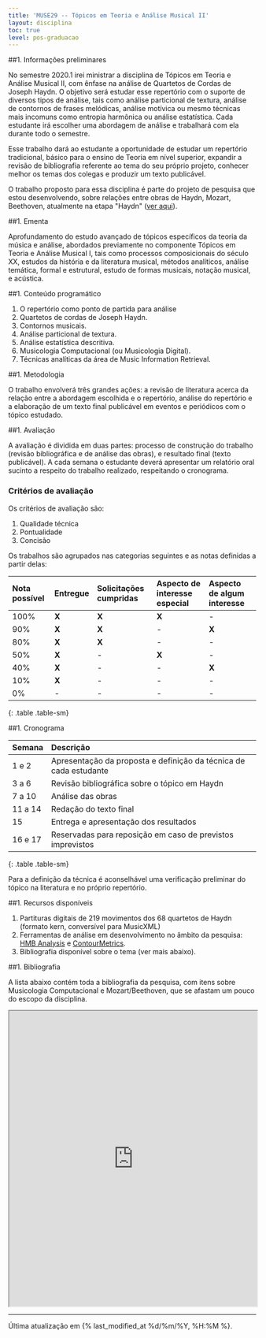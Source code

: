 ```yaml
---
title: 'MUSE29 -- Tópicos em Teoria e Análise Musical II'
layout: disciplina
toc: true
level: pos-graduacao
---
```


##1. Informações preliminares

No semestre 2020.1 irei ministrar a disciplina de Tópicos em Teoria e
Análise Musical II, com ênfase na análise de Quartetos de Cordas de Joseph
Haydn. O objetivo será estudar esse repertório com o suporte de diversos
tipos de análise, tais como análise particional de textura, análise de
contornos de frases melódicas, análise motívica ou mesmo técnicas mais
incomuns como entropia harmônica ou análise estatística. Cada estudante irá
escolher uma abordagem de análise e trabalhará com ela durante todo o
semestre.

Esse trabalho dará ao estudante a oportunidade de estudar um repertório
tradicional, básico para o ensino de Teoria em nível superior, expandir a
revisão de bibliografia referente ao tema do seu próprio projeto, conhecer
melhor os temas dos colegas e produzir um texto publicável.

O trabalho proposto para essa disciplina é parte do projeto de pesquisa que
estou desenvolvendo, sobre relações entre obras de Haydn, Mozart, Beethoven,
atualmente na etapa "Haydn"
([ver aqui](https://marcos.sampaio.me/pt-br/projetos/hmb-analysis/)).

##1. Ementa

Aprofundamento do estudo avançado de tópicos específicos da teoria da
música e análise, abordados previamente no componente Tópicos em Teoria e
Análise Musical I, tais como processos composicionais do século XX, estudos
da história e da literatura musical, métodos analíticos, análise temática,
formal e estrutural, estudo de formas musicais, notação musical, e acústica.

##1. Conteúdo programático

1. O repertório como ponto de partida para análise
1. Quartetos de cordas de Joseph Haydn.
1. Contornos musicais.
1. Análise particional de textura.
1. Análise estatística descritiva.
1. Musicologia Computacional (ou Musicologia Digital).
1. Técnicas analíticas da área de Music Information Retrieval.

##1. Metodologia

O trabalho envolverá três grandes ações: a revisão de literatura acerca da
relação entre a abordagem escolhida e o repertório, análise do repertório e
a elaboração de um texto final publicável em eventos e periódicos com o
tópico estudado.

##1. Avaliação

A avaliação é dividida em duas partes: processo de construção do trabalho
(revisão bibliográfica e de análise das obras), e resultado final (texto
publicável). A cada semana o estudante deverá apresentar um relatório oral
sucinto a respeito do trabalho realizado, respeitando o cronograma.

### Critérios de avaliação

Os critérios de avaliação são:

1. Qualidade técnica
1. Pontualidade
1. Concisão

Os trabalhos são agrupados nas categorias seguintes e as notas definidas a
partir delas:

|Nota possível|Entregue|Solicitações cumpridas|Aspecto de interesse especial|Aspecto de algum interesse|
|:---|:---|:---|:---|:---|
|100%|**X**|**X**|**X**|-|
|90%|**X**|**X**|-|**X**|
|80%|**X**|**X**|-|-|
|50%|**X**|-|**X**|-|
|40%|**X**|-|-|**X**|
|10%|**X**|-|-|-|
|0%|-|-|-|-|
{: .table .table-sm}

##1. Cronograma

| Semana  | Descrição                                                         |
|:--------|:------------------------------------------------------------------|
| 1 e 2   | Apresentação da proposta e definição da técnica de cada estudante |
| 3 a 6   | Revisão bibliográfica sobre o tópico em Haydn                     |
| 7 a 10  | Análise das obras                                                 |
| 11 a 14 | Redação do texto final                                            |
| 15      | Entrega e apresentação dos resultados                             |
| 16 e 17 | Reservadas para reposição em caso de previstos imprevistos        |
{: .table .table-sm}

Para a definição da técnica é aconselhável uma verificação preliminar do
tópico na literatura e no próprio repertório.

##1. Recursos disponíveis

1. Partituras digitais de 219 movimentos dos 68 quartetos de Haydn (formato
   kern, conversível para MusicXML)
1. Ferramentas de análise em desenvolvimento no âmbito da pesquisa:
   [HMB Analysis](https://hmb.sampaio.me) e
   [ContourMetrics](https://contour.sampaio.me).
1. Bibliografia disponível sobre o tema (ver mais abaixo).

##1. Bibliografia

A lista abaixo contém toda a bibliografia da pesquisa, com itens sobre
Musicologia Computacional e Mozart/Beethoven, que se afastam um pouco do
escopo da disciplina.

<iframe width="100%" height="600px" src="https://bibbase.org/show?bib=http%3A%2F%2Fhmb.sampaio.me%2Fbibliografia.bib"></iframe>

<hr>

Última atualização em {% last_modified_at %d/%m/%Y, %H:%M %}.